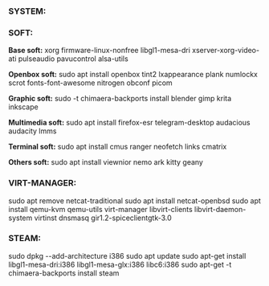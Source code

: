 ### SYSTEM:


### SOFT:
**Base soft:** xorg firmware-linux-nonfree libgl1-mesa-dri xserver-xorg-video-ati pulseaudio pavucontrol alsa-utils

**Openbox soft:** sudo apt install openbox tint2 lxappearance plank numlockx scrot fonts-font-awesome nitrogen obconf picom

**Graphic soft:** sudo -t chimaera-backports install blender gimp krita inkscape 

**Multimedia soft:** sudo apt install firefox-esr telegram-desktop audacious audacity lmms

**Terminal soft:** sudo apt install cmus ranger neofetch links cmatrix

**Others soft:** sudo apt install viewnior nemo ark kitty geany


### VIRT-MANAGER:
sudo apt remove netcat-traditional
sudo apt install netcat-openbsd
sudo apt install qemu-kvm qemu-utils virt-manager libvirt-clients libvirt-daemon-system virtinst dnsmasq gir1.2-spiceclientgtk-3.0

### STEAM:
sudo dpkg --add-architecture i386
sudo apt update
sudo apt-get install  libgl1-mesa-dri:i386 libgl1-mesa-glx:i386 libc6:i386
sudo apt-get -t chimaera-backports install steam